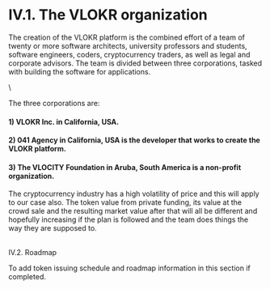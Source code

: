 # IV.1. The VLOKR organization

The creation of the VLOKR platform is the combined effort of a team of twenty or more software architects, university professors and students, software engineers, coders, cryptocurrency traders, as well as legal and corporate advisors. The team is divided between three corporations, tasked with building the software for applications.

\


The three corporations are:

#### 1) VLOKR Inc. in California, USA.

#### 2) 041 Agency in California, USA is the developer that works to create the VLOKR platform.

#### 3) The VLOCITY Foundation in Aruba, South America is a non-profit organization.



The cryptocurrency industry has a high volatility of price and this will apply to our case also. The token value from private funding, its value at the crowd sale and the resulting market value after that will all be different and hopefully increasing if the plan is followed and the team does things the way they are supposed to.

\
IV.2. Roadmap

To add token issuing schedule and roadmap information in this section if completed.
